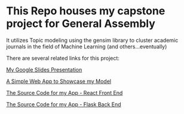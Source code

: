 # This Repo houses my capstone project for General Assembly

It utilizes Topic modeling using the gensim library to cluster academic journals in the field of Machine Learning (and others...eventually)

There are several related links for this project:

[My Google Slides Presentation](https://docs.google.com/presentation/d/1M6pl-m8HvqUI7Bx9XlhE2sY21QzyyABA1xG6BtXRSVQ/edit?usp=sharing)

[A Simple Web App to Showcase my Model](http://omar-capstone.herokuapp.com/)

[The Source Code for my App - React Front End](https://github.com/bookRa/abstractor/)

[The Source Code for my App - Flask Back End](https://github.com/bookRa/abstractor_server)
